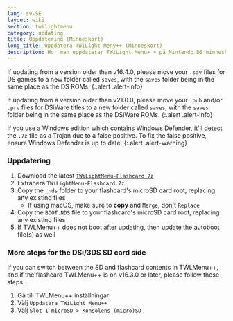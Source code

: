 ```yaml
---
lang: sv-SE
layout: wiki
section: twilightmenu
category: updating
title: Uppdatering (Minneskort)
long_title: Uppdatera TWiLight Meny++ (Minneskort)
description: Hur man uppdaterar TWiLight Menu+ + på Nintendo DS minneskort
---
```


If updating from a version older than v16.4.0, please move your `.sav` files for DS games to a new folder called `saves`, with the `saves` folder being in the same place as the DS ROMs.
{:.alert .alert-info}

If updating from a version older than v21.0.0, please move your `.pub` and/or `.prv` files for DSiWare titles to a new folder called `saves`, with the `saves` folder being in the same place as the DSiWare ROMs.
{:.alert .alert-info}

If you use a Windows edition which contains Windows Defender, it'll detect the `.7z` file as a Trojan due to a false positive. To fix the false positive, ensure Windows Defender is up to date.
{:.alert .alert-warning}

### Uppdatering
1. Download the latest [`TWiLightMenu-Flashcard.7z`](https://github.com/DS-Homebrew/TWiLightMenu/releases/latest/download/TWiLightMenu-Flashcard.7z)
1. Extrahera `TWiLightMenu-Flashcard.7z`
1. Copy the `_nds` folder to your flashcard's microSD card root, replacing any existing files
   - If using macOS, make sure to **copy** and `Merge`, don't `Replace`
1. Copy the `BOOT.NDS` file to your flashcard's microSD card root, replacing any existing files
1. If TWLMenu++ does not boot after updating, then update the autoboot file(s) as well

### More steps for the DSi/3DS SD card side

If you can switch between the SD and flashcard contents in TWLMenu++, and if the flashcard TWLMenu++ is on v16.3.0 or later, please follow these steps.

1. Gå till TWLMenu++ inställningar
1. Välj `Uppdatera TWiLight Menu++`
1. Välj `Slot-1 microSD > Konsolens (micro)SD`
